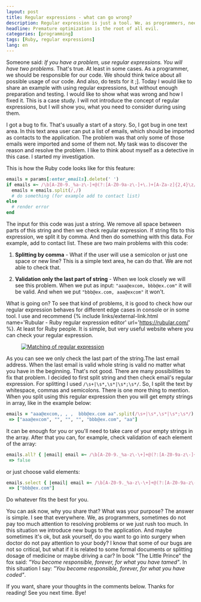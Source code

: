 ```yaml
---
layout: post
title: Regular expressions - what can go wrong?
description: Regular expression is just a tool. We, as programmers, need to use it responsible.
headline: Premature optimization is the root of all evil.
categories: [programming]
tags: [Ruby, regular expressions]
lang: en
---
```


Someone said: _If you have a problem, use regular expressions. You will have two problems._ That's true. At least in some cases. As a programmer, we should be responsible for our code. We should think twice about all possible usage of our code. And also, do tests for it ;]. Today I would like to share an example with using regular expressions, but without enough preparation and testing. I would like to show what was wrong and how I fixed it. This is a case study. I will not introduce the concept of regular expressions, but I will show you, what you need to consider during using them.

I got a bug to fix. That's usually a start of a story. So, I got bug in one text area. In this text area user can put a list of emails, which should be imported as contacts to the application. The problem was that only some of those emails were imported and some of them not. My task was to discover the reason and resolve the problem. I like to think about myself as a detective in this case. I started my investigation.

This is how the Ruby code looks like for this feature:

```ruby
emails = params[:enter_emails].delete(' ')
if emails =~ /\b[A-Z0-9._%a-z\-]+@(?:[A-Z0-9a-z\-]+\.)+[A-Za-z]{2,4}\z/
  emails = emails.split(/,/)
  # do something (for example add to contact list)
else
  # render error
end
```

The input for this code was just a string. We remove all space between parts of this string and then we check regular expression. If string fits to this expression, we split it by comma. And then do something with this data. For example, add to contact list. These are two main problems with this code:

  1. **Splitting by comma** - What if the user will use a semicolon or just one space or new line? This is a simple text area, he can do that. We are not able to check that.

  2. **Validation only the last part of string** - When we look closely we will see this problem. When we put as input: `"aaa@excom, bbb@ex.com"` it will be valid. And when we put `"bbb@ex.com, aaa@excom"` it won't.

What is going on? To see that kind of problems, it is good to check how our regular expression behaves for different edge cases in console or in some tool. I use and recommend
{% include links/external-link.html
   name='Rubular - Ruby regular expression editor'
   url='https://rubular.com/' %}.
At least for Ruby people. It is simple, but very useful website where you can check your regular expression.

<figure>
  <a href="{{ site.baseurl_root }}/images/email-regular-expressions/rubular.png"><img src="{{ site.baseurl_root }}/images/email-regular-expressions/rubular.png" title="Rubular - regular expressions" alt="Matching of regular expression"></a>
</figure>

As you can see we only check the last part of the string.The last email address. When the last email is valid whole string is valid no matter what you have in the beginning. That's not good. There are many possibilities to fix that problem. I decided to first split string and then check email's regular expression. For splitting I used `/\s+|\s*,\s*|\s*;\s*/`. So, I split the text by whitespace, commas and semicolons. There is one more thing to mention. When you split using this regular expression then you will get empty strings in array, like in the example below:

```ruby
emails = "aaa@excom,, , ,  bbb@ex.com aa".split(/\s+|\s*,\s*|\s*;\s*/)
 => ["aaa@excom", "", "", "", "bbb@ex.com", "aa"]
```

It can be enough for you or you'll need to take care of your empty strings in the array. After that you can, for example, check validation of each element of the array:

```ruby
emails.all? { |email| email =~ /\b[A-Z0-9._%a-z\-\+]+@(?:[A-Z0-9a-z\-]+\.)+[A-Za-z]{2,4}\z/ }
 => false
```

or just choose valid elements:

```ruby
emails.select { |email| email =~ /\b[A-Z0-9._%a-z\-\+]+@(?:[A-Z0-9a-z\-]+\.)+[A-Za-z]{2,4}\z/ }
 => ["bbb@ex.com"]
```

Do whatever fits the best for you.

You can ask now, why you share that? What was your purpose? The answer is simple. I see that everywhere. We, as programmers, sometimes do not pay too much attention to resolving problems or we just rush too much. In this situation we introduce new bugs to the application. And maybe sometimes it's ok, but ask yourself, do you want to go into surgery when doctor do not pay attention to your body? I know that some of our bugs are not so critical, but what if it is related to some formal documents or splitting dosage of medicine or maybe driving a car? In book "The Little Prince" the fox said: _"You become responsible, forever, for what you have tamed"_. In this situation I say: _"You become responsible, forever, for what you have coded"_.

If you want, share your thoughts in the comments below. Thanks for reading! See you next time. Bye!



